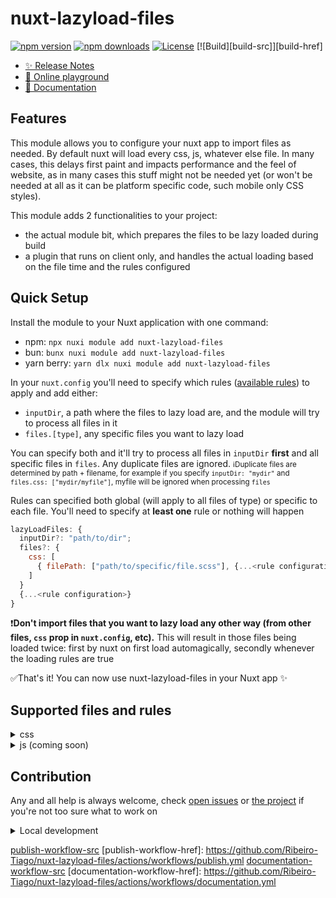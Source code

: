 # nuxt-lazyload-files

[![npm version][npm-version-src]][npm-version-href] [![npm downloads][npm-downloads-src]][npm-downloads-href] [![License][license-src]][license-href] [![Build][build-src]][build-href]

- [✨ Release Notes](/CHANGELOG.md)
- [🏀 Online playground](https://stackblitz.com/github/Ribeiro-Tiago/nuxt-lazy-load?file=playground%2Fapp.vue)
- [📖 Documentation](https://example.com)

## Features

This module allows you to configure your nuxt app to import files as needed. By default nuxt will load every css, js, whatever else file. In many cases, this delays first paint and impacts performance and the feel of website, as in many cases this stuff might not be needed yet (or won't be needed at all as it can be platform specific code, such mobile only CSS styles).

This module adds 2 functionalities to your project:

- the actual module bit, which prepares the files to be lazy loaded during build
- a plugin that runs on client only, and handles the actual loading based on the file time and the rules configured

## Quick Setup

Install the module to your Nuxt application with one command:

- npm: `npx nuxi module add nuxt-lazyload-files`
- bun: `bunx nuxi module add nuxt-lazyload-files`
- yarn berry: `yarn dlx nuxi module add nuxt-lazyload-files`

In your `nuxt.config` you'll need to specify which rules ([available rules](#supported-files-and-rules)) to apply and add either:

- `inputDir`, a path where the files to lazy load are, and the module will try to process all files in it
- `files.[type]`, any specific files you want to lazy load

You can specify both and it'll try to process all files in `inputDir` **first** and all specific files in `files`. Any duplicate files are ignored.
<small>:information_source:Duplicate files are determined by path + filename, for example if you specify `inputDir: "mydir"` and `files.css: ["mydir/myfile"]`, myfile will be ignored when processing `files`</small>

Rules can specified both global (will apply to all files of type) or specific to each file. You'll need to specify at **least one** rule or nothing will happen

```javascript
lazyLoadFiles: {
  inputDir?: "path/to/dir";
  files?: {
    css: [
      { filePath: ["path/to/specific/file.scss"], {...<rule configuration>} }
    ]
  }
  {...<rule configuration>}
}
```

:exclamation:**Don't import files that you want to lazy load any other way (from other files, `css` prop in `nuxt.config`, etc).** This will result in those files being loaded twice: first by nuxt on first load automagically, secondly whenever the loading rules are true

:white_check_mark:That's it! You can now use nuxt-lazyload-files in your Nuxt app ✨

## Supported files and rules

<details>
  <summary>css</summary>

At the moment this module only supports lazy loading SCSS files. All other preprocessors and vanilla CSS still needs to be implemented, haven't had the time

These files also get compiled into plain CSS during build time, and it's those that the plugin uses

| Rule                   | Config            | Supported format | Description                                               |
| ---------------------- | ----------------- | ---------------- | --------------------------------------------------------- |
| windowWidthGreaterThan | { width: number } | SCSS             | Loads the files when window width is greater than `width` |
| windowWidthLessThan    | { width: number } | SCSS             | Loads the files when window width is less than `width`    |

</details>

<details>
  <summary>js (coming soon)</summary>
</details>

## Contribution

Any and all help is always welcome, check [open issues](https://github.com/Ribeiro-Tiago/nuxt-lazy-load/issues) or [the project](https://github.com/users/Ribeiro-Tiago/projects/1/views/1) if you're not too sure what to work on

<details>
  <summary>Local development</summary>

```bash
# Install dependencies
bun install

# Generate type stubs
bun run dev:prepare

# Develop with the playground
bun run dev

# bun the playground
bun run dev:build

# Run ESLint
bun run lint

# Run Vitest
bun run test
bun run test:watch

# Release new version
bun run release
```

#### Link package for local debugging

If you're developing something and want to test against a real example project, or are debugging something in your project that uses this module, you can link both projects, effectively making your project use your local version of the module instead (as [detailed here](https://vueschool.io/lessons/navigating-the-official-starter-template) at around the 9 minute mark)

```bash
# Go the dependency in node modules and run bun link to enable linking
cd ./node_modules/nuxt-lazyload-files && bun link && cd -

# back at the root of your project do, link it to the package
bun link nuxt-lazyload-files
```

</details>

<!-- Badges -->

[npm-version-src]: https://img.shields.io/npm/v/nuxt-lazyload-files/latest.svg?style=flat&colorA=020420&colorB=00DC82
[npm-version-href]: https://npmjs.com/package/nuxt-lazyload-files
[npm-downloads-src]: https://img.shields.io/npm/dm/nuxt-lazyload-files.svg?style=flat&colorA=020420&colorB=00DC82
[npm-downloads-href]: https://npm.chart.dev/nuxt-lazyload-files
[license-src]: https://img.shields.io/npm/l/nuxt-lazyload-files.svg?style=flat&colorA=020420&colorB=00DC82
[license-href]: https://npmjs.com/package/nuxt-lazyload-files

[publish-workflow-src](https://img.shields.io/github/actions/workflow/status/ribeiro-tiago/nuxt-lazyload-files/publish.yml?branch=master)
[publish-workflow-href]: https://github.com/Ribeiro-Tiago/nuxt-lazyload-files/actions/workflows/publish.yml
[documentation-workflow-src](https://img.shields.io/github/actions/workflow/status/ribeiro-tiago/nuxt-lazyload-files/documentation.yml?branch=master)
[documentation-workflow-href]: https://github.com/Ribeiro-Tiago/nuxt-lazyload-files/actions/workflows/documentation.yml
